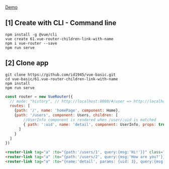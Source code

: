[Demo](https://id1945.github.io/vue-basic/61.vue-router-children-link-with-name/dist "Demo")

## [1] Create with CLI - Command line
```
npm install -g @vue/cli
vue create 61.vue-router-children-link-with-name
npm i vue-router --save
npm run serve
```

## [2] Clone app
```
git clone https://github.com/id1945/vue-basic.git
cd vue-basic/61.vue-router-children-link-with-name
npm install
npm run serve
```

````javascript
const router = new VueRouter({
  // mode: "history", // http://localhost:8080/#/user => http://localhost:8080/user
  routes: [
    {path: '/', name: 'homePage', component: Home},
    {path: '/users', component: Users, children: [
        //UserInfo component is rendered when /user/:uid is matched
        { path: ':uid', name: 'detail', component: UserInfo, props: true }
      ]
    }
  ]
})

````
```html
<router-link tag="a" :to="{path:'/users/1', query:{msg:'Hi!'}}" class="mr-2">User 1</router-link>|
<router-link tag="a" :to="{path:'/users/2', query:{msg:'How are you?'}}" class="ml-2 mr-2">User 2</router-link>|
<router-link tag="a" :to="{name:'detail', params: {uid: 3}, query:{msg:'I`m good. Nice to meet you!'}}" class="ml-2">User 3</router-link>
```
